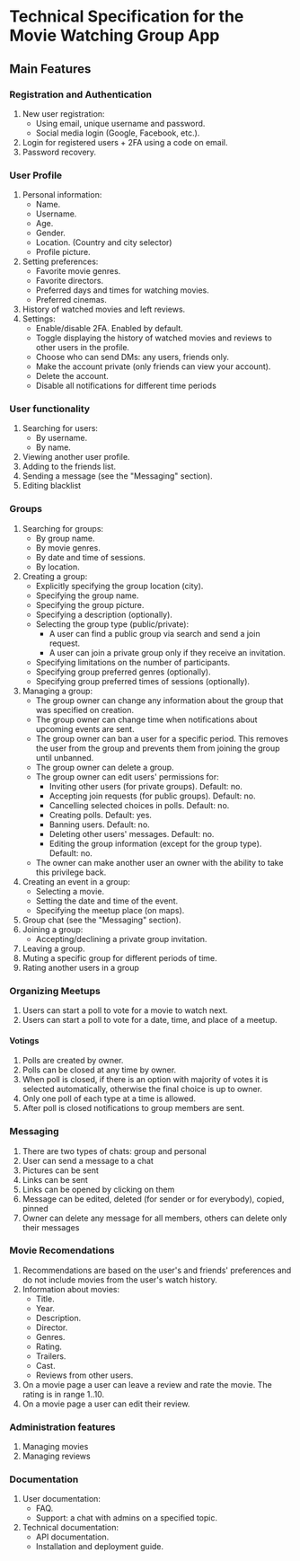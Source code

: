 # Technical Specification for the Movie Watching Group App

## Main Features

### Registration and Authentication
1. New user registration:
   - Using email, unique username and password.
   - Social media login (Google, Facebook, etc.).
3. Login for registered users + 2FA using a code on email.
4. Password recovery.

### User Profile
1. Personal information:
   - Name.
   - Username.
   - Age.
   - Gender.
   - Location. (Country and city selector)
   - Profile picture.
2. Setting preferences:
   - Favorite movie genres.
   - Favorite directors.
   - Preferred days and times for watching movies.
   - Preferred cinemas.
3. History of watched movies and left reviews.
4. Settings: 
   - Enable/disable 2FA. Enabled by default.
   - Toggle displaying the history of watched movies and reviews to other users in the profile.
   - Choose who can send DMs: any users, friends only.
   - Make the account private (only friends can view your account).
   - Delete the account.
   - Disable all notifications for different time periods

### User functionality
1. Searching for users:
   - By username.
   - By name.
2. Viewing another user profile.
3. Adding to the friends list.
4. Sending a message (see the "Messaging" section).
5. Editing blacklist


### Groups
1. Searching for groups:
   - By group name.
   - By movie genres.
   - By date and time of sessions.
   - By location.
3. Creating a group:
   - Explicitly specifying the group location (city).
   - Specifying the group name.
   - Specifying the group picture.
   - Specifying a description (optionally).
   - Selecting the group type (public/private):
        - A user can find a public group via search and send a join request.
        - A user can join a private group only if they receive an invitation.
   - Specifying limitations on the number of participants.
   - Specifying group preferred genres (optionally).
   - Specifying group preferred times of sessions (optionally).
4. Managing a group:
   - The group owner can change any information about the group that was specified on creation.
   - The group owner can change time when notifications about upcoming events are sent.
   - The group owner can ban a user for a specific period. This removes the user from the group and prevents them from joining the group until unbanned.
   - The group owner can delete a group.
   - The group owner can edit users' permissions for:
      - Inviting other users (for private groups). Default: no.
      - Accepting join requests (for public groups). Default: no.
      - Cancelling selected choices in polls. Default: no.
      - Creating polls. Default: yes.
      - Banning users. Default: no.
      - Deleting other users' messages. Default: no.
      - Editing the group information (except for the group type). Default: no.
   - The owner can make another user an owner with the ability to take this privilege back.
4. Creating an event in a group:
   - Selecting a movie.
   - Setting the date and time of the event.
   - Specifying the meetup place (on maps).
5. Group chat (see the "Messaging" section).
6. Joining a group:
   - Accepting/declining a private group invitation.
7. Leaving a group.
8. Muting a specific group for different periods of time.
9. Rating another users in a group
     
### Organizing Meetups
1. Users can start a poll to vote for a movie to watch next.
2. Users can start a poll to vote for a date, time, and place of a meetup.

#### Votings
1. Polls are created by owner.
2. Polls can be closed at any time by owner.
3. When poll is closed, if there is an option with majority of votes it is selected automatically, otherwise the final choice is up
to owner.
4. Only one poll of each type at a time is allowed.
5. After poll is closed notifications to group members are sent.

### Messaging
1. There are two types of chats: group and personal
2. User can send a message to a chat
3. Pictures can be sent
4. Links can be sent
5. Links can be opened by clicking on them
6. Message can be edited, deleted (for sender or for everybody), copied, pinned
7. Owner can delete any message for all members, others can delete only their messages

### Movie Recomendations
1. Recommendations are based on the user's and friends' preferences and do not include movies from the user's watch history. 
2. Information about movies:
   - Title.
   - Year.
   - Description.
   - Director.
   - Genres.
   - Rating.
   - Trailers.
   - Cast.
   - Reviews from other users.
3. On a movie page a user can leave a review and rate the movie. The rating is in range 1..10.
4. On a movie page a user can edit their review. 

### Administration features
1. Managing movies
2. Managing reviews

### Documentation
1. User documentation:
   - FAQ.
   - Support: a chat with admins on a specified topic.
2. Technical documentation:
   - API documentation.
   - Installation and deployment guide.
